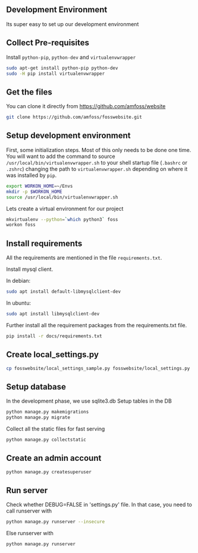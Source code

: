 ## Development Environment
Its super easy to set up our development environment

## Collect Pre-requisites
Install `python-pip`, `python-dev` and `virtualenvwrapper`
```bash
sudo apt-get install python-pip python-dev
sudo -H pip install virtualenvwrapper
```
## Get the files
You can clone it directly from https://github.com/amfoss/website
```bash
git clone https://github.com/amfoss/fosswebsite.git
```
## Setup development environment
First, some initialization steps. Most of this only needs to be done
one time. You will want to add the command to source
`/usr/local/bin/virtualenvwrapper.sh` to your shell startup file
(`.bashrc` or `.zshrc`) changing the path to `virtualenvwrapper.sh`
depending on where it was installed by `pip`.
```bash
export WORKON_HOME=~/Envs
mkdir -p $WORKON_HOME
source /usr/local/bin/virtualenvwrapper.sh
```
Lets create a virtual environment for our project
```bash
mkvirtualenv --python=`which python3` foss
workon foss
```
## Install requirements
All the requirements are mentioned in the file `requirements.txt`.

Install mysql client. 

In debian: 

```bash
sudo apt install default-libmysqlclient-dev 
```

In ubuntu: 

```bash
sudo apt install libmysqlclient-dev
```
Further install all the requirement packages from the requirements.txt file.

```bash
pip install -r docs/requirements.txt
```
## Create local_settings.py
```bash
cp fosswebsite/local_settings_sample.py fosswebsite/local_settings.py
```
## Setup database
In the development phase, we use sqlite3.db
Setup tables in the DB
```bash
python manage.py makemigrations
python manage.py migrate
```
Collect all the static files for fast serving
```bash
python manage.py collectstatic
```
## Create an admin account
```bash
python manage.py createsuperuser
```
## Run server
Check whether DEBUG=FALSE in 'settings.py' file. In that case, you need to call runserver with
```bash
python manage.py runserver --insecure
```
Else runserver with

```bash
python manage.py runserver
```
